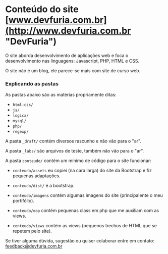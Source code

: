 Conteúdo do site [www.devfuria.com.br](http://www.devfuria.com.br "DevFuria")
=====


O site aborda desenvolvimento de aplicações web e
foca o desenvolvimento nas linguagens: Javascript, PHP, HTML e CSS.

O site não é um blog, ele parece-se mais com site de curso web.



### Explicando as pastas

As pastas abaixo são as matérias propriamente ditas:

* <code>html-css/</code>
* <code>js/</code>
* <code>logica/</code>
* <code>mysql/</code>
* <code>php/</code>
* <code>regexp/</code>


A pasta <code>_draft/</code> contém diversos rascunho e não vão para o "ar".

A pasta <code>_labs/</code> são arquivos de teste, também não vão para o "ar".

A pasta <code>conteudo/</code> contém um mínimo de código para o site funcionar:

* <code>conteudo/assets</code> eu copiei (na cara larga) do site da Bootstrap e fiz pequenas adaptações.

* <code>conteudo/dist/</code> é a bootstrap.

* <code>conteudo/imagens</code> contém algumas imagens do site (principalente o meu portifólio).

* <code>conteudo/oop</code> contém pequenas class em php que me auxiliam com as views.

* <code>conteudo/views</code> contém as views (pequenos trechos de HTML que se repetem pelo site).


Se tiver alguma dúvida, sugestão ou quiser colaborar entre em contato: feedback@devfuria.com.br

